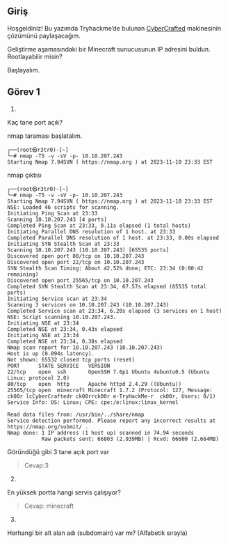 ## Giriş

Hoşgeldiniz! Bu yazımda Tryhackme’de bulunan <a href="https://tryhackme.com/room/cybercrafted">CyberCrafted</a> makinesinin çözümünü paylaşacağım.

Geliştirme aşamasındaki bir Minecraft sunucusunun IP adresini buldun. Rootlayabilir misin?

Başlayalım.

## Görev 1 

1.
Kaç tane port açık?

nmap taraması başlatalım.

```
┌──(root㉿r3tr0)-[~]
└─# nmap -T5 -v -sV -p- 10.10.207.243
Starting Nmap 7.94SVN ( https://nmap.org ) at 2023-11-10 23:33 EST
```
nmap çıktısı
```
┌──(root㉿r3tr0)-[~]
└─# nmap -T5 -v -sV -p- 10.10.207.243
Starting Nmap 7.94SVN ( https://nmap.org ) at 2023-11-10 23:33 EST
NSE: Loaded 46 scripts for scanning.
Initiating Ping Scan at 23:33
Scanning 10.10.207.243 [4 ports]
Completed Ping Scan at 23:33, 0.11s elapsed (1 total hosts)
Initiating Parallel DNS resolution of 1 host. at 23:33
Completed Parallel DNS resolution of 1 host. at 23:33, 0.00s elapsed
Initiating SYN Stealth Scan at 23:33
Scanning 10.10.207.243 (10.10.207.243) [65535 ports]
Discovered open port 80/tcp on 10.10.207.243
Discovered open port 22/tcp on 10.10.207.243
SYN Stealth Scan Timing: About 42.52% done; ETC: 23:34 (0:00:42 remaining)
Discovered open port 25565/tcp on 10.10.207.243
Completed SYN Stealth Scan at 23:34, 67.57s elapsed (65535 total ports)
Initiating Service scan at 23:34
Scanning 3 services on 10.10.207.243 (10.10.207.243)
Completed Service scan at 23:34, 6.20s elapsed (3 services on 1 host)
NSE: Script scanning 10.10.207.243.
Initiating NSE at 23:34
Completed NSE at 23:34, 0.43s elapsed
Initiating NSE at 23:34
Completed NSE at 23:34, 0.38s elapsed
Nmap scan report for 10.10.207.243 (10.10.207.243)
Host is up (0.094s latency).
Not shown: 65532 closed tcp ports (reset)
PORT      STATE SERVICE   VERSION
22/tcp    open  ssh       OpenSSH 7.6p1 Ubuntu 4ubuntu0.5 (Ubuntu Linux; protocol 2.0)
80/tcp    open  http      Apache httpd 2.4.29 ((Ubuntu))
25565/tcp open  minecraft Minecraft 1.7.2 (Protocol: 127, Message: ck00r lcCyberCraftedr ck00rrck00r e-TryHackMe-r  ck00r, Users: 0/1)
Service Info: OS: Linux; CPE: cpe:/o:linux:linux_kernel

Read data files from: /usr/bin/../share/nmap
Service detection performed. Please report any incorrect results at https://nmap.org/submit/ .
Nmap done: 1 IP address (1 host up) scanned in 74.94 seconds
           Raw packets sent: 66803 (2.939MB) | Rcvd: 66600 (2.664MB)
```

Göründüğü gibi 3 tane açık port var 
> Cevap:3

2.
En yüksek portta hangi servis çalışıyor?

>Cevap: minecraft

3.
Herhangi bir alt alan adı (subdomain) var mı? (Alfabetik sırayla)














































